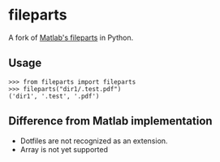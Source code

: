 # fileparts

A fork of [Matlab's fileparts](https://www.mathworks.com/help/matlab/ref/fileparts.html) in Python.

## Usage

```ipynb
>>> from fileparts import fileparts
>>> fileparts("dir1/.test.pdf")
('dir1', '.test', '.pdf')
```

## Difference from Matlab implementation

- Dotfiles are not recognized as an extension.
- Array is not yet supported
